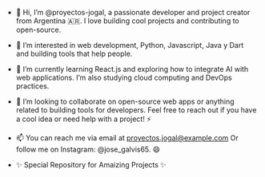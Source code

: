 - 👋 Hi, I’m @proyectos-jogal, a passionate developer and project creator from Argentina 🇦🇷.
     I love building cool projects and contributing to open-source.
  
- 👀 I’m interested in web development, Python, Javascript, Java y Dart and building tools that help people.

- 🌱 I’m currently learning React.js and exploring how to integrate AI with web applications.
      I’m also studying cloud computing and DevOps practices.
  
- 💞️ I’m looking to collaborate on open-source web apps or anything related to building tools for developers.
      Feel free to reach out if you have a cool idea or need help with a project! ⚡
  
- 📫 You can reach me via email at proyectos.jogal@example.com
      Or follow me on Instagram: @jose_galvis65. 😄
  
- ✨ Special Repository for Amaizing Projects ✨
